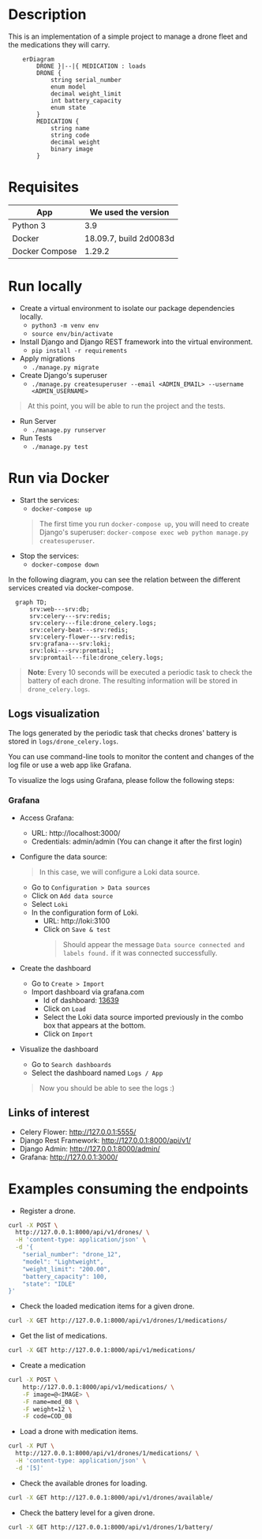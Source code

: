 # Description

This is an implementation of a simple project to manage a drone fleet and the medications they will carry.

```mermaid
    erDiagram
        DRONE }|--|{ MEDICATION : loads
        DRONE {
            string serial_number
            enum model
            decimal weight_limit
            int battery_capacity
            enum state
        }
        MEDICATION {
            string name
            string code
            decimal weight
            binary image
        }
```

# Requisites

| App               | We used the version    |
| ----------------- | ---------------------- |
| Python 3          | 3.9                    |
| Docker            | 18.09.7, build 2d0083d |
| Docker Compose    | 1.29.2                 |


# Run locally
- Create a virtual environment to isolate our package dependencies locally.
    - `python3 -m venv env`
    - `source env/bin/activate`
- Install Django and Django REST framework into the virtual environment.
    - `pip install -r requirements`
- Apply migrations
    - `./manage.py migrate`
- Create Django's superuser
    - `./manage.py createsuperuser --email <ADMIN_EMAIL> --username <ADMIN_USERNAME>`

> At this point, you will be able to run the project and the tests.

- Run Server
    - `./manage.py runserver`
- Run Tests
    - `./manage.py test`

# Run via Docker

- Start the services:
    - `docker-compose up`
    > The first time you run `docker-compose up`, you will need to create Django's superuser: `docker-compose exec web python manage.py createsuperuser`.
- Stop the services:
    - `docker-compose down`

In the following diagram, you can see the relation between the different services created via docker-compose.

```mermaid
  graph TD;
      srv:web---srv:db;
      srv:celery---srv:redis;
      srv:celery---file:drone_celery.logs;
      srv:celery-beat---srv:redis;
      srv:celery-flower---srv:redis;
      srv:grafana---srv:loki;
      srv:loki---srv:promtail;
      srv:promtail---file:drone_celery.logs;
```

> **Note**: Every 10 seconds will be executed a periodic task to check the battery of each drone. The resulting information will be stored in `drone_celery.logs`.


## Logs visualization

The logs generated by the periodic task that checks drones' battery is stored in `logs/drone_celery.logs`.

You can use command-line tools to monitor the content and changes of the log file or use a web app like Grafana.

To visualize the logs using Grafana, please follow the following steps:

### Grafana

- Access Grafana:
    - URL: http://localhost:3000/
    - Credentials: admin/admin (You can change it after the first login)

- Configure the data source:
    > In this case, we will configure a Loki data source.
    - Go to `Configuration > Data sources`
    - Click on `Add data source`
    - Select `Loki`
    - In the configuration form of Loki.
        - URL: http://loki:3100
        - Click on `Save & test`
            > Should appear the message `Data source connected and labels found.` if it was connected successfully.

- Create the dashboard
    - Go to `Create > Import`
    - Import dashboard via grafana.com
        - Id of dashboard: [13639](https://grafana.com/grafana/dashboards/13639)
        - Click on `Load`
        - Select the Loki data source imported previously in the combo box that appears at the bottom.
        - Click on `Import`

- Visualize the dashboard
    - Go to `Search dashboards`
    - Select the dashboard named `Logs / App`
    > Now you should be able to see the logs :)

## Links of interest

- Celery Flower: http://127.0.0.1:5555/
- Django Rest Framework: http://127.0.0.1:8000/api/v1/
- Django Admin: http://127.0.0.1:8000/admin/
- Grafana: http://127.0.0.1:3000/

# Examples consuming the endpoints

- Register a drone.

```bash
curl -X POST \
  http://127.0.0.1:8000/api/v1/drones/ \
  -H 'content-type: application/json' \
  -d '{
    "serial_number": "drone_12",
    "model": "Lightweight",
    "weight_limit": "200.00",
    "battery_capacity": 100,
    "state": "IDLE"
}'
```

- Check the loaded medication items for a given drone. 

```bash
curl -X GET http://127.0.0.1:8000/api/v1/drones/1/medications/
```

- Get the list of medications.

```bash
curl -X GET http://127.0.0.1:8000/api/v1/medications/
```

- Create a medication

``` bash
curl -X POST \
    http://127.0.0.1:8000/api/v1/medications/ \
    -F image=@<IMAGE> \
    -F name=med_08 \
    -F weight=12 \
    -F code=COD_08
```

- Load a drone with medication items.

```bash
curl -X PUT \
  http://127.0.0.1:8000/api/v1/drones/1/medications/ \
  -H 'content-type: application/json' \
  -d '[5]'
```

- Check the available drones for loading.

```bash
curl -X GET http://127.0.0.1:8000/api/v1/drones/available/
```

- Check the battery level for a given drone.

```bash
curl -X GET http://127.0.0.1:8000/api/v1/drones/1/battery/
```


